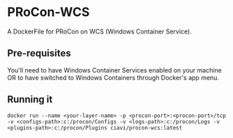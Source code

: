 # PRoCon-WCS
A DockerFile for PRoCon on WCS (Windows Container Service).

## Pre-requisites
You'll need to have Windows Container Services enabled on your machine OR to have switched to Windows Containers through Docker's app menu.

## Running it
`docker run --name <your-layer-name> -p <procon-port>:<procon-port>/tcp -v <configs-path>:c:/procon/Configs -v <logs-path>:c:/procon/Logs -v <plugins-path>:c:/procon/Plugins ciavi/procon-wcs:latest`
